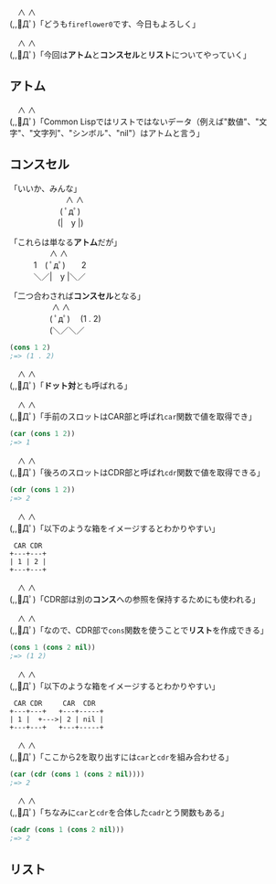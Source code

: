 　∧ ∧  
(,,ﾟДﾟ)「どうも`fireflower0`です、今日もよろしく」

　∧ ∧  
(,,ﾟДﾟ)「今回は**アトム**と**コンスセル**と**リスト**についてやっていく」

## アトム

　∧ ∧  
(,,ﾟДﾟ)「Common Lispではリストではないデータ（例えば"数値"、"文字"、"文字列"、"シンボル"、"nil"）はアトムと言う」

## コンスセル

「いいか、みんな」  
　　　　　　　∧ ∧  
　　　　　 　( ﾟдﾟ)  
　　　　　　(|　y |)  

「これらは単なる**アトム**だが」  
　　　　　∧ ∧  
　　　1　( ﾟдﾟ)　　2  
　　　＼／|　y |＼／  

「二つ合わされば**コンスセル**となる」  
　　　　　 ∧ ∧  
　　　　　( ﾟдﾟ)　 (1 . 2)  
　　　　　(＼／＼／  

```lisp
(cons 1 2)
;=> (1 . 2)
```

　∧ ∧  
(,,ﾟДﾟ)「**ドット対**とも呼ばれる」

　∧ ∧  
(,,ﾟДﾟ)「手前のスロットはCAR部と呼ばれ`car`関数で値を取得でき」

```lisp
(car (cons 1 2))
;=> 1
```

　∧ ∧  
(,,ﾟДﾟ)「後ろのスロットはCDR部と呼ばれ`cdr`関数で値を取得できる」

```lisp
(cdr (cons 1 2))
;=> 2
```

　∧ ∧  
(,,ﾟДﾟ)「以下のような箱をイメージするとわかりやすい」

```
 CAR CDR
+---+---+
| 1 | 2 |
+---+---+
```

　∧ ∧  
(,,ﾟДﾟ)「CDR部は別の**コンス**への参照を保持するためにも使われる」

　∧ ∧  
(,,ﾟДﾟ)「なので、CDR部で`cons`関数を使うことで**リスト**を作成できる」

```lisp
(cons 1 (cons 2 nil))
;=> (1 2)
```

　∧ ∧  
(,,ﾟДﾟ)「以下のような箱をイメージするとわかりやすい」

```
 CAR CDR     CAR  CDR
+---+---+   +---+-----+
| 1 |  +--->| 2 | nil |
+---+---+   +---+-----+
```

　∧ ∧  
(,,ﾟДﾟ)「ここから2を取り出すには`car`と`cdr`を組み合わせる」

```lisp
(car (cdr (cons 1 (cons 2 nil))))
;=> 2
```

　∧ ∧  
(,,ﾟДﾟ)「ちなみに`car`と`cdr`を合体した`cadr`とう関数もある」

```lisp
(cadr (cons 1 (cons 2 nil)))
;=> 2
```

## リスト

